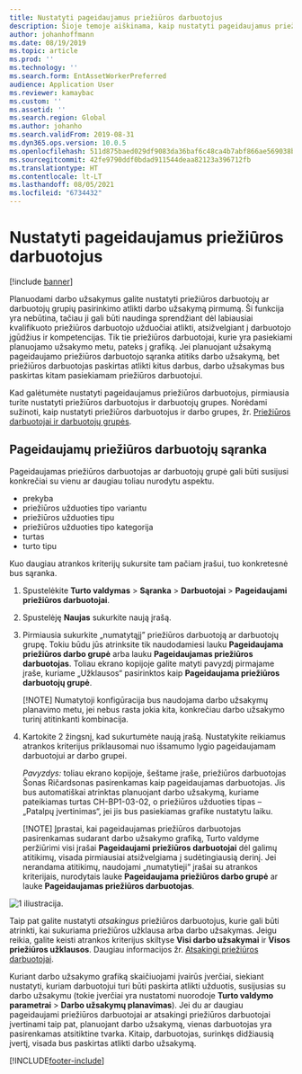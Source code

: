 ```yaml
---
title: Nustatyti pageidaujamus priežiūros darbuotojus
description: Šioje temoje aiškinama, kaip nustatyti pageidaujamus priežiūros darbuotojus skiltyje Turto valdymas.
author: johanhoffmann
ms.date: 08/19/2019
ms.topic: article
ms.prod: ''
ms.technology: ''
ms.search.form: EntAssetWorkerPreferred
audience: Application User
ms.reviewer: kamaybac
ms.custom: ''
ms.assetid: ''
ms.search.region: Global
ms.author: johanho
ms.search.validFrom: 2019-08-31
ms.dyn365.ops.version: 10.0.5
ms.openlocfilehash: 511d875baed029df9083da36baf6c48ca4b7abf866ae569038b554bf594473c8
ms.sourcegitcommit: 42fe9790ddf0bdad911544deaa82123a396712fb
ms.translationtype: HT
ms.contentlocale: lt-LT
ms.lasthandoff: 08/05/2021
ms.locfileid: "6734432"
---
```

# <a name="set-up-preferred-maintenance-workers"></a>Nustatyti pageidaujamus priežiūros darbuotojus

[!include [banner](../../includes/banner.md)]

 

Planuodami darbo užsakymus galite nustatyti priežiūros darbuotojų ar darbuotojų grupių pasirinkimo atlikti darbo užsakymą pirmumą. Ši funkcija yra nebūtina, tačiau ji gali būti naudinga sprendžiant dėl labiausiai kvalifikuoto priežiūros darbuotojo užduočiai atlikti, atsižvelgiant į darbuotojo įgūdžius ir kompetencijas. Tik tie priežiūros darbuotojai, kurie yra pasiekiami planuojamo užsakymo metu, pateks į grafiką. Jei planuojant užsakymą pageidaujamo priežiūros darbuotojo sąranka atitiks darbo užsakymą, bet priežiūros darbuotojas paskirtas atlikti kitus darbus, darbo užsakymas bus paskirtas kitam pasiekiamam priežiūros darbuotojui.

Kad galėtumėte nustatyti pageidaujamus priežiūros darbuotojus, pirmiausia turite nustatyti priežiūros darbuotojus ir darbuotojų grupes. Norėdami sužinoti, kaip nustatyti priežiūros darbuotojus ir darbo grupes, žr. [Priežiūros darbuotojai ir darbuotojų grupės](../setup-for-objects/workers-and-worker-groups.md).

## <a name="set-up-preferred-workers"></a>Pageidaujamų priežiūros darbuotojų sąranka

Pageidaujamas priežiūros darbuotojas ar darbuotojų grupė gali būti susijusi konkrečiai su vienu ar daugiau toliau nurodytu aspektu.

- prekyba  
- priežiūros užduoties tipo variantu  
- priežiūros užduoties tipu  
- priežiūros užduoties tipo kategorija  
- turtas  
- turto tipu  

Kuo daugiau atrankos kriterijų sukursite tam pačiam įrašui, tuo konkretesnė bus sąranka.

1. Spustelėkite **Turto valdymas** > **Sąranka** > **Darbuotojai** > **Pageidaujami priežiūros darbuotojai**.

2. Spustelėję **Naujas** sukurkite naują įrašą.

3. Pirmiausia sukurkite „numatytąjį” priežiūros darbuotoją ar darbuotojų grupę. Tokiu būdu jūs atrinksite tik naudodamiesi lauku **Pageidaujama priežiūros darbo grupė** arba lauku **Pageidaujamas priežiūros darbuotojas**. Toliau ekrano kopijoje galite matyti pavyzdį pirmajame įraše, kuriame „Užklausos“ pasirinktos kaip **Pageidaujama priežiūros darbuotojų grupė**.

    [!NOTE] Numatytoji konfigūracija bus naudojama darbo užsakymų planavimo metu, jei nebus rasta jokia kita, konkrečiau darbo užsakymo turinį atitinkanti kombinacija.

4. Kartokite 2 žingsnį, kad sukurtumėte naują įrašą. Nustatykite reikiamus atrankos kriterijus priklausomai nuo išsamumo lygio pageidaujamam darbuotojui ar darbo grupei. 

    *Pavyzdys:* toliau ekrano kopijoje, šeštame įraše, priežiūros darbuotojas Šonas Ričardsonas pasirenkamas kaip pageidaujamas darbuotojas. Jis bus automatiškai atrinktas planuojant darbo užsakymą, kuriame pateikiamas turtas CH-BP1-03-02, o priežiūros užduoties tipas – „Patalpų įvertinimas“, jei jis bus pasiekiamas grafike nustatytu laiku.

    [!NOTE] Įprastai, kai pageidaujamas priežiūros darbuotojas pasirenkamas sudarant darbo užsakymo grafiką, Turto valdyme peržiūrimi visi įrašai **Pageidaujami priežiūros darbuotojai** dėl galimų atitikimų, visada pirmiausiai atsižvelgiama į sudėtingiausią derinį. Jei nerandama atitikimų, naudojami „numatytieji“ įrašai su atrankos kriterijais, nurodytais lauke **Pageidaujama priežiūros darbo grupė** ar lauke **Pageidaujamas priežiūros darbuotojas**.

![1 iliustracija.](media/02-work-order-scheduling.png)

Taip pat galite nustatyti *atsakingus* priežiūros darbuotojus, kurie gali būti atrinkti, kai sukuriama priežiūros užklausa arba darbo užsakymas. Jeigu reikia, galite keisti atrankos kriterijus skiltyse **Visi darbo užsakymai** ir **Visos priežiūros užklausos**. Daugiau informacijos žr. [Atsakingi priežiūros darbuotojai](../setup-for-maintenance-requests/responsible-workers.md).

Kuriant darbo užsakymo grafiką skaičiuojami įvairūs įverčiai, siekiant nustatyti, kuriam darbuotojui turi būti paskirta atlikti užduotis, susijusias su darbo užsakymu (tokie įverčiai yra nustatomi nuorodoje **Turto valdymo parametrai** > **Darbo užsakymų planavimas**). Jei du ar daugiau pageidaujami priežiūros darbuotojai ar atsakingi priežiūros darbuotojai įvertinami taip pat, planuojant darbo užsakymą, vienas darbuotojas yra pasirenkamas atsitiktine tvarka. Kitaip, darbuotojas, surinkęs didžiausią įvertį, visada bus paskirtas atlikti darbo užsakymą.



[!INCLUDE[footer-include](../../../includes/footer-banner.md)]